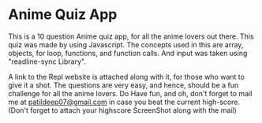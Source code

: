 # Anime Quiz App

This is a 10 question Anime quiz app, for all the anime lovers out there.
This quiz was made by using Javascript.
The concepts used in this are array, objects, for loop, functions, and function calls.
And input was taken using "readline-sync Library".

A link to the Repl website is attached along with it, for those who want to give it a shot.
The questions are very easy, and hence, should be a fun challenge for all the anime lovers.
Do Have fun, and oh, don't forget to mail me at patildeep07@gmail.com in case you beat the current high-score.
(Don't forget to attach your highscore ScreenShot along with the mail)